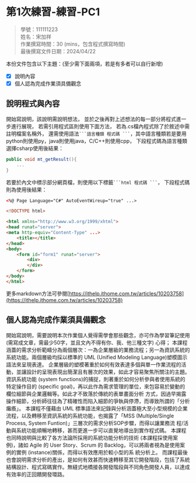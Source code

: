 # 第1次練習-練習-PC1
>
>學號：111111223
><br />
>姓名：宋加祥
><br />
>作業撰寫時間：30 (mins，包含程式撰寫時間)
><br />
>最後撰寫文件日期：2024/04/22
>

本份文件包含以下主題：(至少需下面兩項，若是有多者可以自行新增)
- [x] 說明內容
- [x] 個人認為完成作業須具備觀念

## 說明程式與內容

開始寫說明，該說明需說明想法，
並於之後再對上述想法的每一部分將程式進一步進行展現，
若需引用程式區則使用下面方法，
若為.cs檔內程式除了於敘述中需註明檔案名稱外，
還需使用語法` ```語言種類 程式碼 ``` `，其中語言種類若是要用python則使用py，java則使用java，C/C++則使用cpp，
下段程式碼為語言種類選擇csharp使用後結果：

```csharp
public void mt_getResult(){
    ...
}
```

若要於內文中標示部分網頁檔，則使用以下標籤` ```html 程式碼 ``` `，
下段程式碼則為使用後結果：

```html
<%@ Page Language="C#" AutoEventWireup="true" ...>

<!DOCTYPE html>

<html xmlns="http://www.w3.org/1999/xhtml">
<head runat="server">
<meta http-equiv="Content-Type" ...>
    <title></title>
</head>
<body>
    <form id="form1" runat="server">
        <div>
        </div>
    </form>
</body>
</html>
```
更多markdown方法可參閱[https://ithelp.ithome.com.tw/articles/10203758](https://ithelp.ithome.com.tw/articles/10203758)

## 個人認為完成作業須具備觀念

開始寫說明，需要說明本次作業個人覺得需學會那些觀念，亦可作為學習筆記使用 (需寫成文章，需最少50字，並且文內不得有你、我、他三種文字)
心得；
本課程涵蓋的需求分析範疇分為兩個層次：一為企業層級的業務流程；另一為資訊系統的系統功能。兩個層級均採以標準的 UML (Unified Modeling Language)塑模圖示語法來呈現表達。
企業層級的塑模著重於如何有效表達多個與單一作業流程的活動，並讓設計的呈現表現出簡潔且有層次的效果，如此才容易聚焦所關注的主題。
資訊系統功能 (system functions)的捕捉，則著重於如何分析參與者使用系統的特定操作目的 (specific goal)，再以此作為需求管理的單位，來包容易於變動的欄位細節與企業邏輯等。如此才不致落於傳統的表單畫面分析
方式，因過早揭露操作細節，分析師往往為了精確性而陷入細節的爭執與停滯，而導致所謂的「分析癱瘓」。
本課程不僅藉由 UML 標準語法來記錄與分析涵蓋極大至小型規模的企業流程，以及轉移至資訊系統的系統功能，也揭露了「MSS (Multiple/Single Process, System Funtion)」三層次的需求分析SOP步驟，而得以讓業務流
程/活動與系統功能順暢地轉移，甚而更進一步可以直覺地導出到實作程式碼。
本課程也同時說明與比較了各方法論所採用的系統功能分析的技術 (本課程採使用案例)，諸如 Agile 的 User Story、Scrum 的 Backlog，可以將兩者視為是使用案例的實例 (instance)關係，而得以有效應用於較小型的系
統分析上。
而課程最後也會說明需求分析的產出，是如何有效甚而快速轉移至其它開發階段，包括了系統結構設計、程式寫碼實作。無縫式地橋接各開發階段與不同角色開發人員，以達成有效率的正回饋開發環路。